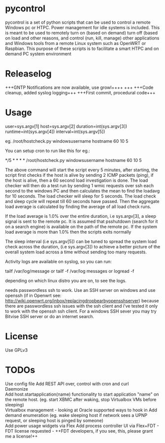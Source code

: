 pycontrol
=========

pycontrol is a set of python scripts that can be used to control a remote Windows pc or HTPC. Power management for idle systems is included. This is meant to be used to remotely turn on (based on demand) turn off (based on load and other reasons, and control (run, kill, manage) other applications and Windows tools from a remote Linux system such as OpenWRT or Raspbian. This purpose of these scripts is to facilitate a smart HTPC and on demand PC system environment

Releaselog
==========

+++GNTP Notifications are now available, use growl++++
+++
+++Code cleanup, added syslog logging+++
+++First commit, procedural code+++

Usage
=========

user=sys.argv[1]
host=sys.argv[2]
duration=int(sys.argv[3])
runtime=int(sys.argv[4])
interval=int(sys.argv[5])


eg. /root/hostcheck.py windowsusername hostname 60 10 5

You can setup cron to run like this for eg.:

*/5 * * * * /root/hostcheck.py windowsusername hostname 60 10 5

The above command will start the script every 5 minutes, after starting, the script first checks if the host is alive by sending 2 ICMP packets (ping), if the host is alive, then a 60 second load investigation is done. The load checker will then do a test run by sending 1 wmic requests over ssh each second to the windows PC and then calculates the mean to find the loadavg for 10 seconds. The load checker will sleep for 5 seconds. The load check and sleep cycle will repeat till 60 seconds have passed. Then the aggregate load average is calculated by finding the average of all load check runs. 

If the load average is 1.0% over the entire duration, i.e sys.argv[3], a sleep signal is sent to the remote pc. It is assumed that psshutdown (search for it on a search engine) is available on the path of the remote pc. If the system load average is more than 1.0% then the scripts exits normally


The sleep interval (i.e sys.argv[5]) can be tuned to spread the system load check across the duration, (i.e sys.argv[3]) to achieve a better picture of the overall system load across a time without sending too many requests.

Activity logs are available on syslog, so you can run:

tailf /var/log/message
or tailf -f /var/log messages
or logread -f 

depending on which linux distro you are on, to see the logs.

needs passwordless ssh to work. Use an SSH server on windows and use openssh (if in Openwrt see: http://wiki.openwrt.org/inbox/replacingdropbearbyopensshserver) because there are passwordless ssh issues with the ssh client and i've tested it only to work with the openssh ssh client. For a windows SSH sever you may try Bitvise SSH server or do an internet search.



License
=========

Use GPLv3

TODOs
=========

Use config file
Add REST API over, control with cron and curl<br>
Daemonize<br>
Add host.startapplication(name) functionality to start application "name" on the remote host. (eg. start XBMC after waking, stop Virtualbox VMs before sleeping)<br>
Virtualbox management - looking at Oracle supported ways to hook in
Add demand enumeration (eg. wake sleeping host if network sees a UPNP request, or sleeping host is pinged by someone)<br>
Add power usage widgets via Flex
Add process controller UI via Flex+FDT - FDT license requested - ++FDT developers, if you see, this, please grant me a license!++
